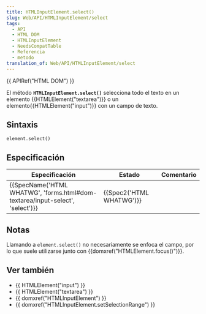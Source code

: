 ```yaml
---
title: HTMLInputElement.select()
slug: Web/API/HTMLInputElement/select
tags:
  - API
  - HTML DOM
  - HTMLInputElement
  - NeedsCompatTable
  - Referencia
  - metodo
translation_of: Web/API/HTMLInputElement/select
---
```

{{ APIRef("HTML DOM") }}

El método **`HTMLInputElement.select()`** selecciona todo el texto en un elemento {{HTMLElement("textarea")}} o un elemento{{HTMLElement("input")}} con un campo de texto.

## Sintaxis

```
element.select()
```

## Especificación

| Especificación                                                                                           | Estado                           | Comentario |
| -------------------------------------------------------------------------------------------------------- | -------------------------------- | ---------- |
| {{SpecName('HTML WHATWG', 'forms.html#dom-textarea/input-select', 'select')}} | {{Spec2('HTML WHATWG')}} |            |

## Notas

Llamando a `element.select()` no necesariamente se enfoca el campo, por lo que suele utilizarse junto con {{domxref("HTMLElement.focus()")}}.

## Ver también

- {{ HTMLElement("input") }}
- {{ HTMLElement("textarea") }}
- {{ domxref("HTMLInputElement") }}
- {{ domxref("HTMLInputElement.setSelectionRange") }}
